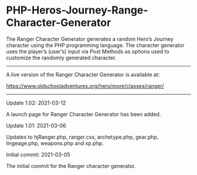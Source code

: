 # PHP-Heros-Journey-Range-Character-Generator
The Ranger Character Generator generates a random Hero’s Journey character using the PHP programming language. The character generator uses the player’s (user’s) input via Post Methods as options used to customize the randomly generated character.


----------------------

A live version of the Ranger Character Generator is available at:

https://www.oldschooladventures.org/hero/more/classes/ranger/


---------------------------------


Update 1.02: 2021-03-12

A launch page for Ranger Character Generator has been added.


Update 1.01: 2021-03-06

Updates to hjRanger.php, ranger.css, archetype.php, gear.php, lingeage.php, weapons.php and xp.php.

Initial commit: 2021-03-05

The initial commit for the Ranger character generator.
